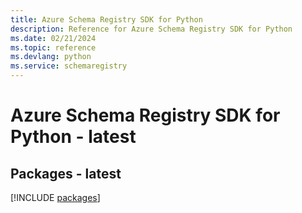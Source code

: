 ```yaml
---
title: Azure Schema Registry SDK for Python
description: Reference for Azure Schema Registry SDK for Python
ms.date: 02/21/2024
ms.topic: reference
ms.devlang: python
ms.service: schemaregistry
---
```

# Azure Schema Registry SDK for Python - latest
## Packages - latest
[!INCLUDE [packages](schema-registry-index.md)]